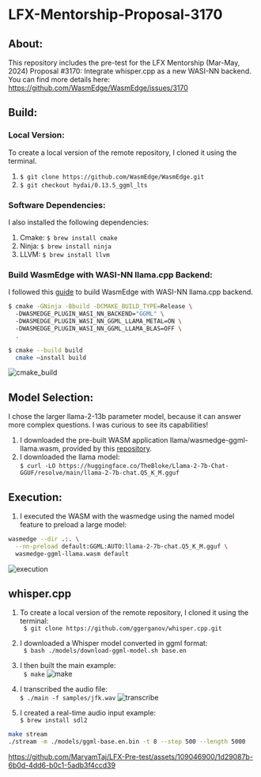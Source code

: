 # LFX-Mentorship-Proposal-3170

## About:
This repository includes the pre-test for the LFX Mentorship (Mar-May, 2024) Proposal #3170: Integrate whisper.cpp as a new WASI-NN backend. You can find more details here: https://github.com/WasmEdge/WasmEdge/issues/3170

## Build: 

### Local Version:
To create a local version of the remote repository, I cloned it using the terminal.
1. `$ git clone https://github.com/WasmEdge/WasmEdge.git`
2. `$ git checkout hydai/0.13.5_ggml_lts`

### Software Dependencies:
I also installed the following dependencies:
1. Cmake: `$ brew install cmake`
2. Ninja: `$ brew install ninja`
3. LLVM: `$ brew install llvm`

### Build WasmEdge with WASI-NN llama.cpp Backend:
I followed this [guide](https://wasmedge.org/docs/contribute/source/plugin/wasi_nn/#build-wasmedge-with-wasi-nn-llamacpp-backend) to build WasmEdge with WASI-NN llama.cpp backend.   
```bash
$ cmake -GNinja -Bbuild -DCMAKE_BUILD_TYPE=Release \  
  -DWASMEDGE_PLUGIN_WASI_NN_BACKEND="GGML" \  
  -DWASMEDGE_PLUGIN_WASI_NN_GGML_LLAMA_METAL=ON \  
  -DWASMEDGE_PLUGIN_WASI_NN_GGML_LLAMA_BLAS=OFF \  
  .
```
```bash
$ cmake --build build
  cmake –install build
```
![cmake_build](https://github.com/MaryamTaj/LFX-Pre-test/assets/109046900/19c04133-76e2-48c9-a6c3-5c5fc62ebc01)

## Model Selection:
I chose the larger llama-2-13b parameter model, because it can answer more complex questions. I was curious to see its capabilities!

1. I downloaded the pre-built WASM application llama/wasmedge-ggml-llama.wasm, provided by this [repository](https://github.com/second-state/WasmEdge-WASINN-examples/blob/master/wasmedge-ggml/README.md).
2. I downloaded the llama model:
   <br>
`$ curl -LO https://huggingface.co/TheBloke/Llama-2-7b-Chat-GGUF/resolve/main/llama-2-7b-chat.Q5_K_M.gguf`

## Execution:
1. I executed the WASM with the wasmedge using the named model feature to preload a large model:
```bash
wasmedge --dir .:. \
  --nn-preload default:GGML:AUTO:llama-2-7b-chat.Q5_K_M.gguf \
  wasmedge-ggml-llama.wasm default
```
![execution](https://github.com/MaryamTaj/LFX-Pre-test/assets/109046900/9b591ed2-eedb-411b-98da-2b1c0c4890fa)

## whisper.cpp

1. To create a local version of the remote repository, I cloned it using the terminal:
   <br>
` $ git clone https://github.com/ggerganov/whisper.cpp.git`
2. I downloaded a Whisper model converted in ggml format:
   <br>
` $ bash ./models/download-ggml-model.sh base.en`
3. I then built the main example:
   <br>
` $ make`
![make](https://github.com/MaryamTaj/LFX-Pre-test/assets/109046900/e9582cf7-eed3-42a4-a8d6-4f408dac99da)


5. I transcribed the audio file:
   <br>
`$ ./main -f samples/jfk.wav`
![transcribe](https://github.com/MaryamTaj/LFX-Pre-test/assets/109046900/c4563026-4221-4c3b-8111-dc065c08e063)

6. I created a real-time audio input example:
   <br>
`$ brew install sdl2`
```bash
make stream
./stream -m ./models/ggml-base.en.bin -t 8 --step 500 --length 5000
```
https://github.com/MaryamTaj/LFX-Pre-test/assets/109046900/1d29087b-6b0d-4dd6-b0c1-5adb3f4ccd39



